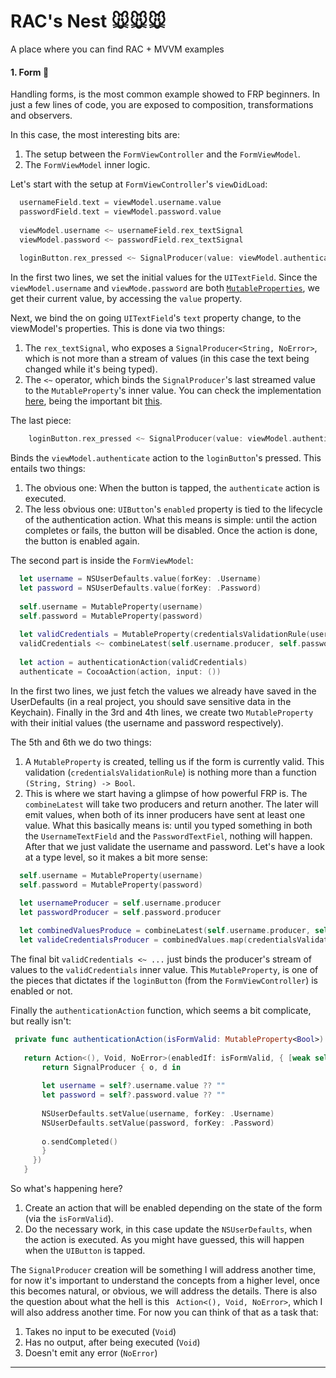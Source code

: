 # RAC's Nest 🐭🐭🐭

A place where you can find RAC + MVVM examples

#### 1. Form 🐥

Handling forms, is the most common example showed to FRP beginners. In just a few lines of code, you are exposed to composition, transformations and observers. 

In this case, the most interesting bits are:

1. The setup between the `FormViewController` and the `FormViewModel`.
2. The `FormViewModel` inner logic. 

Let's start with the setup at `FormViewController`'s `viewDidLoad`:

```swift
  usernameField.text = viewModel.username.value                             
  passwordField.text = viewModel.password.value                             
    
  viewModel.username <~ usernameField.rex_textSignal                        
  viewModel.password <~ passwordField.rex_textSignal                        
    
  loginButton.rex_pressed <~ SignalProducer(value: viewModel.authenticate)
```
In the first two lines, we set the initial values for the `UITextField`. Since the `viewModel.username` and `viewMode.password` are both [`MutableProperties`](https://github.com/ReactiveCocoa/ReactiveCocoa/blob/f77534c77434f2112ce663f998c71ab1098335b2/ReactiveCocoa/Swift/Property.swift#L88#L172), we get their current value, by accessing the `value` property.

Next, we bind the on going `UITextField`'s `text` property change, to the viewModel's properties. This is done via two things:

1. The `rex_textSignal`, who exposes a `SignalProducer<String, NoError>`, which is not more than a stream of values (in this case the text being changed while it's being typed). 
2. The `<~` operator, which binds the `SignalProducer`'s last streamed value to the `MutableProperty`'s inner value. You can check the implementation [here](https://github.com/ReactiveCocoa/ReactiveCocoa/blob/f77534c77434f2112ce663f998c71ab1098335b2/ReactiveCocoa/Swift/Property.swift#L279#L292), being the important bit [this](https://github.com/ReactiveCocoa/ReactiveCocoa/blob/f77534c77434f2112ce663f998c71ab1098335b2/ReactiveCocoa/Swift/Property.swift#L260#L261).

The last piece:

```swift
    loginButton.rex_pressed <~ SignalProducer(value: viewModel.authenticate)
```

Binds the `viewModel.authenticate` action to the `loginButton`'s pressed. This entails two things:

1. The obvious one: When the button is tapped, the `authenticate` action is executed.
2. The less obvious one: `UIButton`'s `enabled` property is tied to the lifecycle of the authentication action. What this means is simple: until the action completes or fails, the button will be disabled. Once the action is done, the button is enabled again.

The second part is inside the `FormViewModel`:

```swift
  let username = NSUserDefaults.value(forKey: .Username)
  let password = NSUserDefaults.value(forKey: .Password)
  
  self.username = MutableProperty(username)
  self.password = MutableProperty(password)
  
  let validCredentials = MutableProperty(credentialsValidationRule(username, password))
  validCredentials <~ combineLatest(self.username.producer, self.password.producer).map(credentialsValidationRule)
  
  let action = authenticationAction(validCredentials)
  authenticate = CocoaAction(action, input: ())
```

In the first two lines, we just fetch the values we already have saved in the UserDefaults (in a real project, you should save sensitive data in the Keychain). Finally in the 3rd and 4th lines, we create two `MutableProperty` with their initial values (the username and password respectively).

The 5th and 6th we do two things:

1. A `MutableProperty` is created, telling us if the form is currently valid. This validation (`credentialsValidationRule`) is nothing more than a function `(String, String) -> Bool`. 
2. This is where we start having a glimpse of how powerful FRP is. The `combineLatest` will take two producers and return another. The later will emit values, when both of its inner producers have sent at least one value. What this basically means is: until you typed something in both the `UsernameTextField` and the `PasswordTextFiel`, nothing will happen. After that we just validate the username and password. Let's have a look at a type level, so it makes a bit more sense:

```swift
  self.username = MutableProperty(username)                                                  // MutableProperty<String, NoError>
  self.password = MutableProperty(password)                                                  // MutableProperty<String, NoError>
  
  let usernameProducer = self.username.producer                                              // SignalProducer<String, NoError>
  let passwordProducer = self.password.producer                                              // SignalProducer<String, NoError>

  let combinedValuesProduce = combineLatest(self.username.producer, self.password.producer)  // SignalProducer<(String, String), NoError>
  let valideCredentialsProducer = combinedValues.map(credentialsValidationRule)              // SignalProducer<Bool, NoError>
 ``` 
 
 The final bit `validCredentials <~ ...` just binds the producer's stream of values to the `validCredentials` inner value. This `MutableProperty`, is one of the pieces that dictates if the `loginButton` (from the `FormViewController`) is enabled or not.
 
 Finally the `authenticationAction` function, which seems a bit complicate, but really isn't:
 
 ```swift
  private func authenticationAction(isFormValid: MutableProperty<Bool>) -> Action<(), Void, NoError> {
    
    return Action<(), Void, NoError>(enabledIf: isFormValid, { [weak self] _ in
        return SignalProducer { o, d in
    
        let username = self?.username.value ?? ""
        let password = self?.password.value ?? ""
    
        NSUserDefaults.setValue(username, forKey: .Username)
        NSUserDefaults.setValue(password, forKey: .Password)
    
        o.sendCompleted()
        }
      })
    }
```

So what's happening here?

1. Create an action that will be enabled depending on the state of the form (via the `isFormValid`). 
2. Do the necessary work, in this case update the `NSUserDefaults`, when the action is executed. As you might have guessed, this will happen when the `UIButton` is tapped.

The `SignalProducer` creation will be something I will address another time, for now it's important to understand the concepts from a higher level, once this becomes natural, or obvious, we will address the details. There is also the question about what the hell is this ` Action<(), Void, NoError>`, which I will also address another time. For now you can think of that as a task that:

1. Takes no input to be executed (`Void`)
2. Has no output, after being executed (`Void`)
3. Doesn't emit any error (`NoError`)

----
